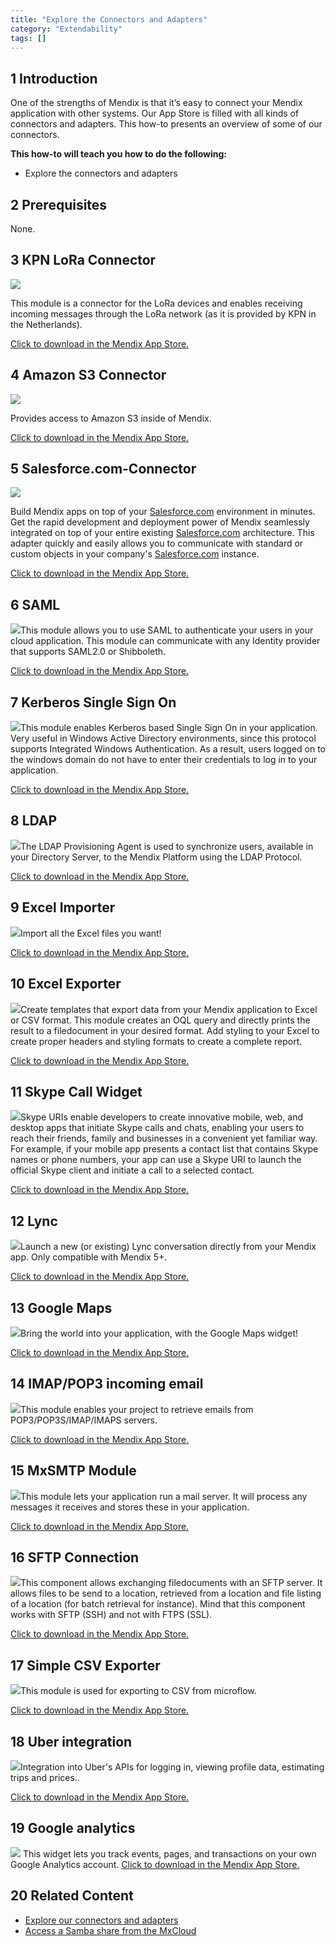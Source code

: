 ```yaml
---
title: "Explore the Connectors and Adapters"
category: "Extendability"
tags: []
---
```


## 1 Introduction

One of the strengths of Mendix is that it’s easy to connect your Mendix application with other systems. Our App Store is filled with all kinds of connectors and adapters. This how-to presents an overview of some of our connectors.

**This how-to will teach you how to do the following:**

* Explore the connectors and adapters

## 2 Prerequisites

None.

## 3 KPN LoRa Connector

[![](attachments/18448690/19399076.png)](https://appstore.home.mendix.com/link/app/2747/First-Consulting/KPN-LoRa-Connector)

This module is a connector for the LoRa devices and enables receiving incoming messages through the LoRa network (as it is provided by KPN in the Netherlands).

[Click to download in the Mendix App Store.](https://appstore.home.mendix.com/link/app/2747/First-Consulting/KPN-LoRa-Connector)

## 4 Amazon S3 Connector

[![](attachments/18448690/19399077.png)](https://appstore.home.mendix.com/link/app/2074/Mendix/Amazon-S3-Connector)

Provides access to Amazon S3 inside of Mendix.

[Click to download in the Mendix App Store.](https://appstore.home.mendix.com/link/app/2074/Mendix/Amazon-S3-Connector)

## 5 Salesforce.com-Connector

[![](https://appstore.home.mendix.com/logo/image?id=16474&changeddate=1425411534960)](https://appstore.home.mendix.com/link/app/1424/Mendix/Salesforce.com-Connector)

Build Mendix apps on top of your [Salesforce.com](http://Salesforce.com) environment in minutes. Get the rapid development and deployment power of Mendix seamlessly integrated on top of your entire existing [Salesforce.com](http://Salesforce.com) architecture. This adapter quickly and easily allows you to communicate with standard or custom objects in your company's [Salesforce.com](http://Salesforce.com) instance.

[Click to download in the Mendix App Store.](https://appstore.home.mendix.com/link/app/1424/Mendix/Salesforce.com-Connector)

## 6 SAML

[![](https://appstore.home.mendix.com/logo/image?id=20180&changeddate=1435237423489)](https://appstore.home.mendix.com/link/app/1174/Mendix/SAML)This module allows you to use SAML to authenticate your users in your cloud application. This module can communicate with any Identity provider that supports SAML2.0 or Shibboleth.

[Click to download in the Mendix App Store.](https://appstore.home.mendix.com/link/app/1174/Mendix/SAML)

## 7 Kerberos Single Sign On

[![](https://appstore.home.mendix.com/logo/image?id=9405&changeddate=1402408095924)](https://appstore.home.mendix.com/link/app/25/Mendix/Kerberos-Single-Sign-On)This module enables Kerberos based Single Sign On in your application. Very useful in Windows Active Directory environments, since this protocol supports Integrated Windows Authentication. As a result, users logged on to the windows domain do not have to enter their credentials to log in to your application.

[Click to download in the Mendix App Store.](https://appstore.home.mendix.com/link/app/25/Mendix/Kerberos-Single-Sign-On)

## 8 LDAP

[![](https://appstore.home.mendix.com/logo/image?id=10949&changeddate=1408975469102)](https://appstore.home.mendix.com/link/app/1218/Mendix/LDAP-Provisioning-Agent)The LDAP Provisioning Agent is used to synchronize users, available in your Directory Server, to the Mendix Platform using the LDAP Protocol.

[Click to download in the Mendix App Store.](https://appstore.home.mendix.com/link/app/1218/Mendix/LDAP-Provisioning-Agent)

## 9 Excel Importer

[![](https://appstore.home.mendix.com/logo/image?id=17813&changeddate=1429274058605)](https://appstore.home.mendix.com/link/app/72/Mendix/Excel-importer)Import all the Excel files you want!

[Click to download in the Mendix App Store.](https://appstore.home.mendix.com/link/app/72/Mendix/Excel-importer)

## 10 Excel Exporter

[![](https://appstore.home.mendix.com/logo/image?id=18438&changeddate=1431075550967)](https://appstore.home.mendix.com/link/app/726/Mendix/Excel-exporter)Create templates that export data from your Mendix application to Excel or CSV format. This module creates an OQL query and directly prints the result to a filedocument in your desired format. Add styling to your Excel to create proper headers and styling formats to create a complete report.

[Click to download in the Mendix App Store.](https://appstore.home.mendix.com/link/app/726/Mendix/Excel-exporter)

## 11 Skype Call Widget

[![](https://appstore.home.mendix.com/logo/image?id=6706&changeddate=1397134095798)](https://appstore.home.mendix.com/link/app/757/Skype-Call-Widget)Skype URIs enable developers to create innovative mobile, web, and desktop apps that initiate Skype calls and chats, enabling your users to reach their friends, family and businesses in a convenient yet familiar way. For example, if your mobile app presents a contact list that contains Skype names or phone numbers, your app can use a Skype URI to launch the official Skype client and initiate a call to a selected contact.

[Click to download in the Mendix App Store.](https://appstore.home.mendix.com/link/app/757/Skype-Call-Widget)

## 12 Lync

[![](https://appstore.home.mendix.com/logo/image?id=11404&changeddate=1409844060752)](https://appstore.home.mendix.com/link/app/1313/Mendix/Lync)Launch a new (or existing) Lync conversation directly from your Mendix app. Only compatible with Mendix 5+.

[Click to download in the Mendix App Store.](https://appstore.home.mendix.com/link/app/1313/Mendix/Lync)

## 13 Google Maps

[![](https://appstore.home.mendix.com/logo/image?id=24095&changeddate=1441121070200)](https://appstore.home.mendix.com/link/app/39/Mendix/Google-Maps-Widget)Bring the world into your application, with the Google Maps widget!

[Click to download in the Mendix App Store.](https://appstore.home.mendix.com/link/app/39/Mendix/Google-Maps-Widget)

## 14 IMAP/POP3 incoming email

[![](https://appstore.home.mendix.com/logo/image?id=18521&changeddate=1431077655111)](https://appstore.home.mendix.com/link/app/1042/Mendix/IMAP/POP3-incoming-email)This module enables your project to retrieve emails from POP3/POP3S/IMAP/IMAPS servers.

[Click to download in the Mendix App Store.](https://appstore.home.mendix.com/link/app/1042/Mendix/IMAP/POP3-incoming-email)

## 15 MxSMTP Module

[![](https://appstore.home.mendix.com/logo/image?id=11875&changeddate=1411980453567)](https://appstore.home.mendix.com/link/app/256/Mendix/MxSMTP-Module)This module lets your application run a mail server. It will process any messages it receives and stores these in your application.

[Click to download in the Mendix App Store.](https://appstore.home.mendix.com/link/app/256/Mendix/MxSMTP-Module)

## 16 SFTP Connection

[![](https://appstore.home.mendix.com/logo/image?id=3416&changeddate=1397577044377)](https://appstore.home.mendix.com/link/app/368/SFTP-Connection)This component allows exchanging filedocuments with an SFTP server. It allows files to be send to a location, retrieved from a location and file listing of a location (for batch retrieval for instance). Mind that this component works with SFTP (SSH) and not with FTPS (SSL).

[Click to download in the Mendix App Store.](https://appstore.home.mendix.com/link/app/368/SFTP-Connection)

## 17 Simple CSV Exporter

[![](https://appstore.home.mendix.com/logo/image?id=13467&changeddate=1416328849462)](https://appstore.home.mendix.com/link/app/1573/Appronto/Simple-CSV-Exporter)This module is used for exporting to CSV from microflow.

[Click to download in the Mendix App Store.](https://appstore.home.mendix.com/link/app/1573/Appronto/Simple-CSV-Exporter)

## 18 Uber integration

[![](attachments/18448690/19399079.png)](https://appstore.home.mendix.com/link/app/2590/Mendix/Uber-Integration)Integration into Uber's APIs for logging in, viewing profile data, estimating trips and prices..

[Click to download in the Mendix App Store.](https://appstore.home.mendix.com/link/app/2590/Mendix/Uber-Integration)

## 19 Google analytics

[![](attachments/18448690/19399078.png)](https://appstore.home.mendix.com/link/app/105/Mendix/Google-Analytics)
This widget lets you track events, pages, and transactions on your own Google Analytics account.
[Click to download in the Mendix App Store.](https://appstore.home.mendix.com/link/app/105/Mendix/Google-Analytics)


## 20 Related Content

*   [Explore our connectors and adapters](explore-the-connectors-and-adapters)
*   [Access a Samba share from the MxCloud](access-a-samba-share-from-the-mxcloud)
